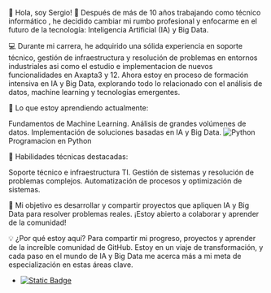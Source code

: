👋 Hola, soy Sergio!
🚀 Después de más de 10 años trabajando como técnico informático , he decidido cambiar mi rumbo profesional y enfocarme en el futuro de la tecnología: Inteligencia Artificial (IA) y Big Data.

💻 Durante mi carrera, he adquirido una sólida experiencia en soporte técnico, gestión de infraestructura y resolución de problemas en entornos industriales asi como el estudio e implementacion de nuevos funcionalidades en Axapta3 y 12. 
Ahora estoy en proceso de formación intensiva en IA y Big Data, explorando todo lo relacionado con el análisis de datos, machine learning y tecnologías emergentes.

🌱 Lo que estoy aprendiendo actualmente:

Fundamentos de Machine Learning.
Análisis de grandes volúmenes de datos.
Implementación de soluciones basadas en IA y Big Data.
![Python](https://img.shields.io/badge/Python-3776AB?style=for-the-badge&logo=python&logoColor=white)Programacion en Python


🔧 Habilidades técnicas destacadas:

Soporte técnico e infraestructura TI.
Gestión de sistemas y resolución de problemas complejos.
Automatización de procesos y optimización de sistemas.

🎯 Mi objetivo es desarrollar y compartir proyectos que apliquen IA y Big Data para resolver problemas reales. ¡Estoy abierto a colaborar y aprender de la comunidad!

💡 ¿Por qué estoy aquí?
Para compartir mi progreso, proyectos y aprender de la increíble comunidad de GitHub. Estoy en un viaje de transformación, y cada paso en el mundo de IA y Big Data me acerca más a mi meta de especialización en estas áreas clave.
- [![Static Badge](https://img.shields.io/badge/email%20-%20red?logo=gmail&logoColor=white)](mailto:s.rodrigueznavarro@gmail.com)

<!--
# 📊 GitHub Stats:
![](https://github-readme-stats.vercel.app/api?username=mrkeko87&theme=dark&hide_border=false&include_all_commits=true&count_private=false)<br/>
![](https://github-readme-streak-stats.herokuapp.com/?user=mrkeko87&theme=dark&hide_border=false)<br/>
![](https://github-readme-stats.vercel.app/api/top-langs/?username=mrkeko87&theme=dark&hide_border=false&include_all_commits=true&count_private=false&layout=compact)

## 🏆 GitHub Trophies
![](https://github-profile-trophy.vercel.app/?username=mrkeko87&theme=radical&no-frame=false&no-bg=true&margin-w=4)

### 🔝 Top Contributed Repo
![](https://github-contributor-stats.vercel.app/api?username=mrkeko87&limit=5&theme=dark&combine_all_yearly_contributions=true)

---
[![](https://visitcount.itsvg.in/api?id=mrkeko87&icon=0&color=0)](https://visitcount.itsvg.in)

 Proudly created with GPRM ( https://gprm.itsvg.in ) -->
